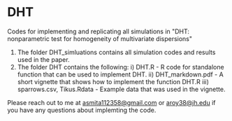 # DHT
Codes for implementing and replicating all simulations in "DHT:  nonparametric test for homogeneity of multivariate dispersions"

1. The folder DHT_simluations contains all simulation codes and results used in the paper.
2. The folder DHT contains the following:
   i) DHT.R - R code for standalone function that can be used to implement DHT.
   ii) DHT_markdown.pdf - A short vignette that shows how to implement the function DHT.R
   iii) sparrows.csv, Tikus.Rdata - Example data that was used in the vignette.



Please reach out to me at asmita112358@gmail.com or aroy38@jh.edu if you have any questions about implemting the code.
